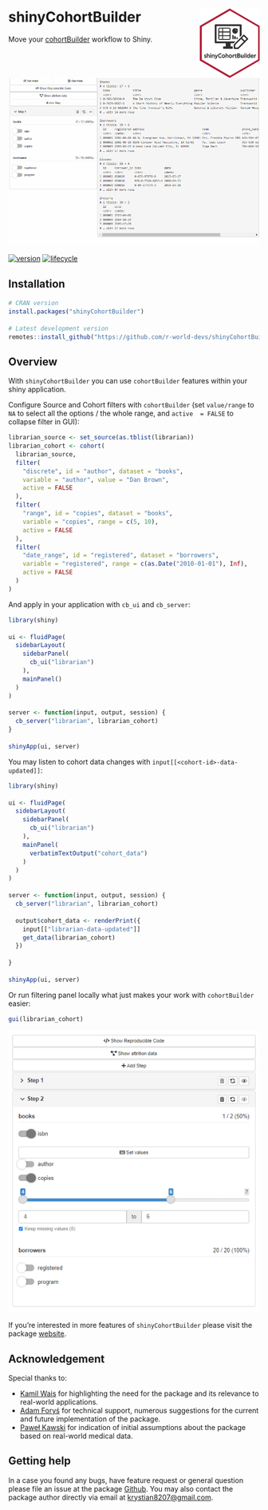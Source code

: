 
# shinyCohortBuilder <img src="man/figures/logo.png" align="right" width="120" />

Move your [cohortBuilder](https://r-world-devs.github.io/cohortBuilder/)
workflow to Shiny.

![](man/figures/doc_01.gif)

[![version](https://img.shields.io/static/v1.svg?label=github.com&message=v.0.3.0&color=ff69b4)](https://r-world-devs.github.io/shinyCohortBuilder/)
[![lifecycle](https://img.shields.io/badge/lifecycle-experimental-orange.svg)](https://lifecycle.r-lib.org/articles/stages.html#experimental)

## Installation

``` r
# CRAN version
install.packages("shinyCohortBuilder")

# Latest development version
remotes::install_github("https://github.com/r-world-devs/shinyCohortBuilder")
```

## Overview

With `shinyCohortBuilder` you can use `cohortBuilder` features within
your shiny application.

Configure Source and Cohort filters with `cohortBuilder` (set
`value/range` to `NA` to select all the options / the whole range, and
`active  = FALSE` to collapse filter in GUI):

``` r
librarian_source <- set_source(as.tblist(librarian))
librarian_cohort <- cohort(
  librarian_source,
  filter(
    "discrete", id = "author", dataset = "books", 
    variable = "author", value = "Dan Brown", 
    active = FALSE
  ),
  filter(
    "range", id = "copies", dataset = "books", 
    variable = "copies", range = c(5, 10), 
    active = FALSE
  ),
  filter(
    "date_range", id = "registered", dataset = "borrowers", 
    variable = "registered", range = c(as.Date("2010-01-01"), Inf),
    active = FALSE
  )
)
```

And apply in your application with `cb_ui` and `cb_server`:

``` r
library(shiny)

ui <- fluidPage(
  sidebarLayout(
    sidebarPanel(
      cb_ui("librarian")
    ),
    mainPanel()
  )
)

server <- function(input, output, session) {
  cb_server("librarian", librarian_cohort)
}

shinyApp(ui, server)
```

You may listen to cohort data changes with
`input[[<cohort-id>-data-updated]]`:

``` r
library(shiny)

ui <- fluidPage(
  sidebarLayout(
    sidebarPanel(
      cb_ui("librarian")
    ),
    mainPanel(
      verbatimTextOutput("cohort_data")
    )
  )
)

server <- function(input, output, session) {
  cb_server("librarian", librarian_cohort)
  
  output$cohort_data <- renderPrint({
    input[["librarian-data-updated"]]
    get_data(librarian_cohort)
  })
  
}

shinyApp(ui, server)
```

Or run filtering panel locally what just makes your work with
`cohortBuilder` easier:

``` r
gui(librarian_cohort)
```

![](man/figures/01.png)

If you’re interested in more features of `shinyCohortBuilder` please
visit the package
[website](https://r-world-devs.github.io/shinyCohortBuilder/).

## Acknowledgement

Special thanks to:

- [Kamil Wais](mailto:kamil.wais@gmail.com) for highlighting the need
  for the package and its relevance to real-world applications.
- [Adam Foryś](mailto:adam.forys@gmail.com) for technical support,
  numerous suggestions for the current and future implementation of the
  package.
- [Paweł Kawski](mailto:pawel.kawski@gmail.com) for indication of
  initial assumptions about the package based on real-world medical
  data.

## Getting help

In a case you found any bugs, have feature request or general question
please file an issue at the package
[Github](https://github.com/r-world-devs/shinyCohortBuilder/issues). You
may also contact the package author directly via email at
<krystian8207@gmail.com>.
